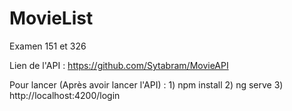# MovieList
Examen 151 et 326 

Lien de l'API : https://github.com/Sytabram/MovieAPI

Pour lancer (Après avoir lancer l'API) : 
              1) npm install
              2) ng serve
              3) http://localhost:4200/login
              
